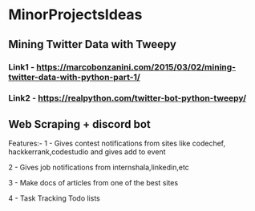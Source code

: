 # MinorProjectsIdeas

## Mining Twitter Data with Tweepy
### Link1 - https://marcobonzanini.com/2015/03/02/mining-twitter-data-with-python-part-1/
### Link2 - https://realpython.com/twitter-bot-python-tweepy/

## Web Scraping + discord bot
Features:-
1 - Gives contest notifications from sites like codechef, hackkerrank,codestudio and gives add to event 

2 - Gives job notifications from internshala,linkedin,etc 

3 - Make docs of articles from one of the best sites

4 - Task Tracking Todo lists



